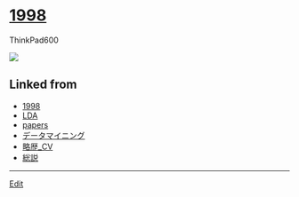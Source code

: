 # [1998](1998)

ThinkPad600

![](https://upload.wikimedia.org/wikipedia/commons/thumb/7/78/IBM_Thinkpad_600E.jpg/462px-IBM_Thinkpad_600E.jpg)







## Linked from

* [1998](1998.md)
* [LDA](LDA.md)
* [papers](papers.md)
* [データマイニング](データマイニング.md)
* [略歴_CV](略歴_CV.md)
* [総説](総説.md)


----
[Edit](https://github.com/vitroid/vitroid.github.io/edit/master/MD/1998.md)

